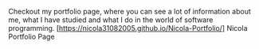 Checkout my portfolio page, where you can see a lot of information about me, what I have studied and what I do in the world of software programming.
[https://nicola31082005.github.io/Nicola-Portfolio/] Nicola Portfolio Page
